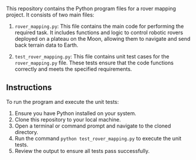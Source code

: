 This repository contains the Python program files for a rover mapping project. It consists of two main files:

1. `rover_mapping.py`: This file contains the main code for performing the required task. It includes functions and logic to control robotic rovers deployed on a plateau on the Moon, allowing them to navigate and send back terrain data to Earth.

2. `test_rover_mapping.py`: This file contains unit test cases for the `rover_mapping.py` file. These tests ensure that the code functions correctly and meets the specified requirements. 

## Instructions

To run the program and execute the unit tests:

1. Ensure you have Python installed on your system.
2. Clone this repository to your local machine.
3. Open a terminal or command prompt and navigate to the cloned directory.
4. Run the command `python test_rover_mapping.py` to execute the unit tests.
5. Review the output to ensure all tests pass successfully.
